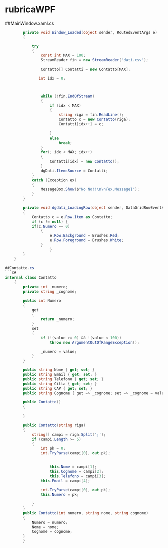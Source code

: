 # rubricaWPF

##MainWindow.xaml.cs
```c#
        private void Window_Loaded(object sender, RoutedEventArgs e)
        {

            try
            {
                const int MAX = 100;
                StreamReader fin = new StreamReader("dati.csv");
                
                Contatto[] Contatti = new Contatto[MAX];

               int idx = 0;



                while (!fin.EndOfStream)
                {
                    if (idx < MAX)
                    {
                        string riga = fin.ReadLine();
                        Contatto c = new Contatto(riga);
                        Contatti[idx++] = c;

                    }
                    else
                        break;
                }
                for(; idx < MAX; idx++)
                {
                    Contatti[idx] = new Contatto();
                }
                dgDati.ItemsSource = Contatti;
            }
            catch (Exception ex)
            {
                MessageBox.Show($"No No!!\n\n{ex.Message}");
            }
        }

        private void dgdati_LoadingRow(object sender, DataGridRowEventArgs e)
        {
            Contatto c = e.Row.Item as Contatto;
            if (c != null) {
            if(c.Numero == 0)
                {
                    e.Row.Background = Brushes.Red;
                    e.Row.Foreground = Brushes.White;
                }
                    }
        }
    }

##Contatto.cs
```c#
internal class Contatto
    {
        private int _numero;
        private string _cognome;

        public int Numero
        {
            get
            {
                return _numero;
            }
            set
            {
                if (!(value >= 0) && !(value < 100))
                    throw new ArgumentOutOfRangeException();

                _numero = value;
            }
        }

        public string Nome { get; set; }
        public string Email { get; set; }
        public string Telefono { get; set; }
        public string Citta { get; set; }
        public string CAP { get; set; }
        public string Cognome { get => _cognome; set => _cognome = value; }

        public Contatto()
        {

        }

        public Contatto(string riga)
        {
            string[] campi = riga.Split(';');
            if (campi.Length >= 5)
            {
                int pk = 0;
                int.TryParse(campi[0], out pk);

                    
                    this.Nome = campi[1];
                    this.Cognome = campi[2];
                    this.Telefono = campi[3];
                this.Email = campi[4];
                    
                int.TryParse(campi[0], out pk);
                this.Numero = pk;

            }
        }
        public Contatto(int numero, string nome, string cognome)
        {
            Numero = numero;
            Nome = nome;
            Cognome = cognome;
        }
        }
  



